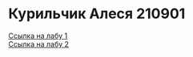 <h1>Курильчик Алеся 210901</h1>


<a href="https://github.com/bmw2005/piis/lab1/index.html">Ссылка на лабу 1</a>
<br><a href="https://github.com/bmw2005/piis/blob/main/lab2/index.html">Ссылка на лабу 2</a>

